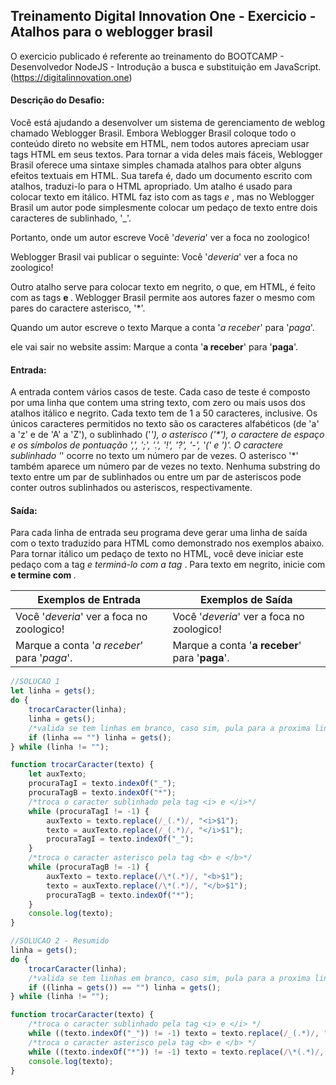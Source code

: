 ## Treinamento Digital Innovation One - Exercicio - Atalhos para o weblogger brasil

O exercicio publicado é referente ao treinamento do BOOTCAMP - Desenvolvedor NodeJS -  Introdução a busca e substituição em JavaScript.
(https://digitalinnovation.one)

#### Descrição do Desafio:

Você está ajudando a desenvolver um sistema de gerenciamento de weblog chamado Weblogger Brasil. Embora Weblogger Brasil coloque todo o conteúdo direto no website em HTML, nem todos autores apreciam usar tags HTML em seus textos. Para tornar a vida deles mais fáceis, Weblogger Brasil oferece uma sintaxe simples chamada atalhos para obter alguns efeitos textuais em HTML. Sua tarefa é, dado um documento escrito com atalhos, traduzi-lo para o HTML apropriado.
Um atalho é usado para colocar texto em itálico. HTML faz isto com as tags <i> e </i>, mas no Weblogger Brasil um autor pode simplesmente colocar um pedaço de texto entre dois caracteres de sublinhado, '_'. 

Portanto, onde um autor escreve
  Você '_deveria_' ver a foca no zoologico!
                
Weblogger Brasil vai publicar o seguinte:
  Você '<i>deveria</i>' ver a foca no zoologico!
                
Outro atalho serve para colocar texto em negrito, o que, em HTML, é feito com as tags <b> e </b>. Weblogger Brasil permite aos autores fazer o mesmo com pares do caractere asterisco, '*'. 

Quando um autor escreve o texto
  Marque a conta '*a receber*' para '*paga*'.
                
ele vai sair no website assim:
  Marque a conta '<b>a receber</b>' para '<b>paga</b>'.


#### Entrada:

A entrada contem vários casos de teste. Cada caso de teste é composto por uma linha que contem uma string texto, com zero ou mais usos dos atalhos itálico e negrito. Cada texto tem de 1 a 50 caracteres, inclusive. Os únicos caracteres permitidos no texto são os caracteres alfabéticos (de 'a' a 'z' e de 'A' a 'Z'), o sublinhado ('_'), o asterisco ('*'), o caractere de espaço e os símbolos de pontuação ',', ';', '.', '!', '?', '-', '(' e ')'. O caractere sublinhado '_' ocorre no texto um número par de vezes. O asterisco '*' também aparece um número par de vezes no texto. Nenhuma substring do texto entre um par de sublinhados ou entre um par de asteriscos pode conter outros sublinhados ou asteriscos, respectivamente.

#### Saída:

Para cada linha de entrada seu programa deve gerar uma linha de saída com o texto traduzido para HTML como demonstrado nos exemplos abaixo. Para tornar itálico um pedaço de texto no HTML, você deve iniciar este pedaço com a tag <i> e terminá-lo com a tag </i>. Para texto em negrito, inicie com <b> e termine com </b>.

Exemplos de Entrada  | Exemplos de Saída
------------- | -------------
Você '_deveria_' ver a foca no zoologico! | Você '<i>deveria</i>' ver a foca no zoologico!
Marque a conta '*a receber*' para '*paga*'. | Marque a conta '<b>a receber</b>' para '<b>paga</b>'.


```javascript
//SOLUCAO 1
let linha = gets();
do {
    trocarCaracter(linha);
    linha = gets();
    /*valida se tem linhas em branco, caso sim, pula para a proxima linha*/
    if (linha == "") linha = gets();
} while (linha != "");

function trocarCaracter(texto) {
    let auxTexto;
    procuraTagI = texto.indexOf("_");
    procuraTagB = texto.indexOf("*");
    /*troca o caracter sublinhado pela tag <i> e </i>*/
    while (procuraTagI != -1) {
        auxTexto = texto.replace(/_(.*)/, "<i>$1");
        texto = auxTexto.replace(/_(.*)/, "</i>$1");
        procuraTagI = texto.indexOf("_");
    }
    /*troca o caracter asterisco pela tag <b> e </b>*/
    while (procuraTagB != -1) {
        auxTexto = texto.replace(/\*(.*)/, "<b>$1");
        texto = auxTexto.replace(/\*(.*)/, "</b>$1");
        procuraTagB = texto.indexOf("*");
    }
    console.log(texto);
}

//SOLUCAO 2 - Resumido
linha = gets();
do {
    trocarCaracter(linha);
    /*valida se tem linhas em branco, caso sim, pula para a proxima linha*/
    if ((linha = gets()) == "") linha = gets();
} while (linha != "");

function trocarCaracter(texto) {
    /*troca o caracter sublinhado pela tag <i> e </i> */
    while ((texto.indexOf("_")) != -1) texto = texto.replace(/_(.*)/, "<i>$1").replace(/_(.*)/, "</i>$1");
    /*troca o caracter asterisco pela tag <b> e </b> */
    while ((texto.indexOf("*")) != -1) texto = texto.replace(/\*(.*)/, "<b>$1").replace(/\*(.*)/, "</b>$1");
    console.log(texto);
}
```
